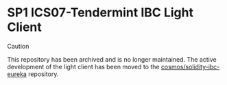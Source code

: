# SP1 ICS07-Tendermint IBC Light Client

> [!CAUTION]
> This repository has been archived and is no longer maintained. The active development of the light client has been moved to the [cosmos/solidity-ibc-eureka](https://github.com/cosmos/solidity-ibc-eureka) repository.
